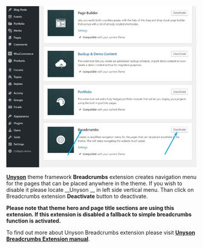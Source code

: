 <div class="thz-lightbox-gallery" markdown="1">
<div class="thz-doc-image max">
<a class="thz-lightbox mfp-image" href="../../docs-media/breadcrumbs-extension.jpg" data-mfp-title="Creatus WordPress Theme Unyson Breadcrumbs extension" data-modal-size="large">
	<img src="../../docs-media/breadcrumbs-extension.jpg" alt="Creatus WordPress Theme Unyson Breadcrumbs extension" />
</a>
</div>

<div id="search" markdown="1">

<a href="http://unyson.io/" target="_blank">__Unyson__</a> theme framework __Breadcrumbs__ extension creates navigation menu for the pages that can be placed anywhere in the theme. If you wish to disable it please locate __Unyson __ in left side vertical menu. Than click on Breadcrumbs extension __Deactivate__ button to deactivate. 

__Please note that theme hero and page title sections are using this extension. If this extension is disabled a fallback to simple breadcrumbs function is activated.__ 

To find out more about Unyson Breadcrumbs extension please visit <a href="http://manual.unyson.io/en/latest/extension/breadcrumbs/" target="_blank">__Unyson Breadcrumbs Extension manual__</a>.

</div>

</div>
